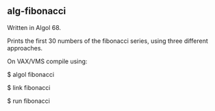 ## alg-fibonacci

Written in Algol 68. 

Prints the first 30 numbers of the fibonacci series, using three different approaches.

On VAX/VMS compile using:
  
   $ algol fibonacci 
   
   $ link fibonacci 
   
   $ run fibonacci 


